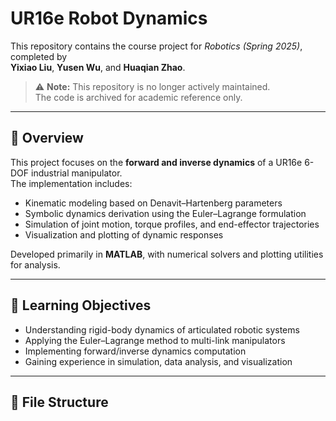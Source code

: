 # UR16e Robot Dynamics

This repository contains the course project for *Robotics (Spring 2025)*, completed by  
**Yixiao Liu**, **Yusen Wu**, and **Huaqian Zhao**.

> ⚠️ **Note:** This repository is no longer actively maintained.  
> The code is archived for academic reference only.

---

## 📘 Overview

This project focuses on the **forward and inverse dynamics** of a UR16e 6-DOF industrial manipulator.  
The implementation includes:
- Kinematic modeling based on Denavit–Hartenberg parameters  
- Symbolic dynamics derivation using the Euler–Lagrange formulation  
- Simulation of joint motion, torque profiles, and end-effector trajectories  
- Visualization and plotting of dynamic responses  

Developed primarily in **MATLAB**, with numerical solvers and plotting utilities for analysis.

---

## 🧠 Learning Objectives

- Understanding rigid-body dynamics of articulated robotic systems  
- Applying the Euler–Lagrange method to multi-link manipulators  
- Implementing forward/inverse dynamics computation  
- Gaining experience in simulation, data analysis, and visualization  

---

## 🧩 File Structure
